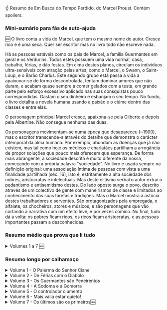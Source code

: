 ☝️ Resumo de Em Busca do Tempo Perdido, do Marcel Proust. Contém spoilers. 

### Mini-sumário para fãs de auto-ajuda

🆕 O livro conta a vida do Marcel, que tem o mesmo nome do autor. Cresce rico e é uma seca. Quer ser escritor mas no livro todo não escreve nada. 

Há as pessoas estáveis como os pais de Marcel, a família Guermantes em geral e os Verdurins. Todos estes possuem uma vida normal, casa, trabalho, férias, e dão festas. Em cima destes planos, circulam os indivíduos ultra-sensiveis com atração pelas artes, como o Marcel, o Swann, o Saint-Loup, e o Barão Charlus. Este segundo grupo está passa a vida a apaixonar-se de forma descontrolada, tentam dominar amores que não duram, e acabam quase sempre a comer gelados com a testa, em grande parte pelo esforço excessivo aplicado nas suas consquistas pouco correspondidas. Gastam o seu dinheiro e esbanjam o seu tempo. No fundo, o livro detalha a novela humana usando a paixão e o ciúme dentro das classes e entre elas. 

O personagem principal Marcel cresce, apaixona-se pela Gilberte e depois pela Albertine. Não consegue nenhuma das duas.

Os personagens movimentam-se numa época que desapareceu (~1900), mas o escritor transcende-a através do detalhe que demonstra o carácter intemporal da alma humana. Por exemplo, abundam as doenças que já não existem, mas tal como hoje os médicos e charlatães partilham a arrogância de propor soluções que pouco mais oferecem que esperança. De forma mais abrangente, a sociedade descrita é muito diferente da nossa, começando com a própria palavra "sociedade". No livro é usada sempre na definição original: uma associação íntima de pessoas com vista a uma finalidade partilhada (séc. 16), isto é, estritamente a alta sociedade dos nobres, aristocratas e intelectuais. Mas deste elitismo verbal o autor extrai o pedantismo e antisemitismo destes. Do lado oposto surge o povo, descrito através de um colectivo de gente com maneirismos de classe e limitados ao conhecimento das suas tarefas e tradições. Mas o Marcel mostra a astúcia destes trabalhadores e serventes. São protagonizados pela empregada, o alfaiate, os chocheiros, atores e músicos, e são personagens que vão cortando a narrativa com um efeito leve, e por vezes cómico. No final, tudo dá a volta: os pobres ficam ricos, os ricos ficam aristocratas, e as pessoas importantes passam a desconhecidas.


### Resumo médio que prova que li tudo

<details markdown=1><Summary>Volumes 1 a 7 🆕</Summary>
  
* No primeiro volume, o Marcel conta-nos que nasceu numa família de bem, naturalmente conservadora, no final do século 19. É um menino da mamã, está rodeado de velhos todos os dias, e há uma empregada teimosa que diz umas coisas com piada, a Françoise. E claro, o Marcel quer ser escritor. Há um conhecido da família, o Swann, que é um tipo super artístico mas que não faz puto, e que está casado com uma fulana que nunca aparece em lado nenhum porque ele tem vergonha dela. Esta Odette é rasca, mas ele gosta dela porque andou anos atrás dela até conseguir e quanto mais ela o ignorava mais ele a queria. Conheceu-a nos serões dos Verdurins, onde são habituais o médico Cottard e o académico Brichot. O Marcel apaixona-se por uma catraia, a Gilberte. No final do livro descobre que ela é, afinal, filha do Swann, e logo da Odette. A miúda segue a receita da mãe e põe-no na friend zone, e não lhe dá nem um beijo.
* No segundo volume, o Marcel está feito um jovem e um grande tono. As pessoas têm montes de criados, uns têm eletricidade em casa, e outros têm telefone. É amigo da Gilberte Swann, mas gosta mais da mãe dela e das suas roupas de casa de seda. Conhece vários cotas, como o escritor Bergotte e o diplomata Norpois, que é colega de trabalho do pai. O Marcel tem saúde fraca e vai de férias com a Avó para Balbec, junto ao mar. Lá em Balbec reúne-se com o amigo Bloch, judeu e maluco, cujo pai diz que a mulher do Swann, Odette, tinha sido prostituta. No Hotel, uma velha leva com um diabolo na cabeça [o brinquedo]. O Marcel conhece o pintor Elstir, que o apresenta à grupeta de miúdas populares nesta vila junto ao mar. Albertine é pobre, Andrée é rica. A Albertine diz-lhe que gosta dele, mas quando o Marcel tenta dar-lhe um beijo ela afasta-o. Ele fica sem beijo.
* No terceiro volume, a família do Marcel muda-se para Paris. Está obcecado pela madame De Guermantes, a vizinha influente que não lhe liga puto. Visita o amigo e militar Robert Saint-Loup, que é sobrinho dela, para ver se a introduz. Este está apaixonado por Rachel, que parece que é prostituta, uma Odette 2.0. O caso de espionagem do capitão Dreyfus rebenta na França, e opõe os que defendem um julgamento limpo e a inocência do militar, e os militaristas que não querem a honra do Exército atacada, para além de não gostarem de ele ser judeu. A avó do Marcel morre. O Marcel conhece mais um Guermantes, o Baron de Charlus, que inventa qualquer coisa para se ofender, para de seguida o levar a casa e lhe passar a mão na cara, como quem quer alguma coisa. O Marcel recebe um convite para uma exclusiva festa da Princesse de Guermantes, e enquanto processa a festa aparece o maluco do Swann que anuncia que está a morrer.
* No livro quatro, o Marcel descobre que de facto o Baron de Charlus queria mais qualquer coisa, pois está enrolado com o alfaiate do prédio do Marcel, o Jupien. Vai à mega festa do ano, onde começa a notar mais nos homosexuais da sociedade. O Swann aparece por lá, está com mau aspecto mas ainda não morreu. Aliás, a vida social dos Swanns está mais forte do que nunca, porque a Odette é a musa do escritor Bergotte e este está na moda. O Marcel volta a Balbec de férias, e enrola-se com a pobrinha Albertine. Começa a entrar em paranóia de ciúmes, e acha que ela está enrolada com outras moças e moços. Então sobe a parada e juntos dão passeios e vão às festas dos Verdurins, às vezes de comboio, às vezes de carro. O Barão de Charlus arranja um amante e perde-se de ciúmes por ele também, o violinista Morel. O Marcel quer estar por cima e não depender emocionalmente da Albertine, tenta agir relaxadamente mas mete o pé na poça e acaba ainda mais ciumento, e diz à mãe que quer casar com ela.
* No quinto livro, o Marcel consegue que a Albertine vá viver para sua casa em Paris. Controla-a, para ela estar sempre com ele, e ela não oferece grande resistência. Gasta muito dinheiro, o que chateia a mãe e a empregada. Ele próprio deixa-se capturar nesta mania, não vai a lado nenhum com medo de a Albertine ir ter com alguém. Entretanto o Barão de Charlus continua no seu rodopio, mantendo o alfaiate Jupien mas agora apostando tudo no favorito, o violinista Morel. A convivência entre o Marcel e a Albertine vai-lhe dando alguns detalhes da vida da Albertine, detalhes meio palermas do tipo "he said she said" mas que provam que ela de facto se relacionou bastante com umas lésbicas. O Marcel alista a Andreé para lhe contar o que a Albertine faz, mas rápido começa a suspeitar que se calhar elas andam é enroladas as duas. Numa festa dos Verdurins estes ficam com ciúmes do destaque do Charlus e põe o Morel contra ele. O Marcel está entediado, porque não consegue controlar a Albertine totalmente, nem por outro lado ela parece contente, pelo contrário ela própria parece estar a apanhar uma seca. Propõe que se separem e arrepende-se. Num dia acorda, e ela bazou.
* No sexto volume, o Marcel tenta que a Albertine volte para casa, mas não lhe quer pedir diretamente. A relação anda estranha, por causa do ciúme dele e a suspeita de ela ser lésbica. Tenta convencê-la que vai casar-se com a amiga Andrée a ver se a Albertine reage. Também pede ao amigo Saint-Loup que convença a tia dela que tem de se casar com o Marcel. Os planos parecem falhar. Enquanto agoniza, recebe notícias que a Albertine morreu numa queda de um cavalo. Recebe também duas cartas desta escritas antes do acidente. Na primeira ela diz-lhe que espera ele que seja muito feliz com a Andrée. Na segunda diz o contrário, que quer é casar com ele. O Marcel sofre imenso, e fica paranóico a tentar descobrir se ela gostava dele ou era lésbica. A amiga dela Andrée desmente, depois confirma parcialmente, depois confirma tudo. O Marcel desconfia, e conclui que provavelmente a Albertine gostava de mulheres mas também gostava muito dele. Vai para Veneza, onde um mal entendido o faz crer que a Albertine não morreu. Volta para Paris. A Gilberte casa com o seu grande amigo Saint-Loup, que já não liga nada à sua amizade. Este liga ainda menos à mulher, pois anda enrolado com o Morel, o ex namorado do seu próprio tio o Barão Charlus. Uma confusão. A Gilberte é multi-milionária, fruto de heranças. O Saint-Loup compra a sogra Odette com prendas, que assim mantém mulher dele calma. A Gilberte consola-se a conversar com o Marcel. Num passeio, confessa-lhe que tinha gostado dele, e que não percebia porque ele não lhe ligava nada. "Falha de comunicação" é a pior desculpa nas empresas de 2024 e nas relações de 1900.
* 🆕 O último livro começa com o Marcel amigo da Gilberte, a dar passeios com ela. O Saint-Loup já não é grande amigo dele. Veio a 1a guerra mundial. O Marcel é débil e não se junta. O Saint-Loup alista-se secretamente. O Bloch tenta não ser aceite com a desculpa que vê mal, mas é alistado na mesma. A Gilberte sai de Paris com a filha, e manda uma carta ao Marcel onde diz que os alemães que ocuparam a sua casa até são simpáticos. O Saint-Loup falha-lhe a descrever a guerra e estratégias. Um dia o Marcel dá uma volta pela cidade à noite. Acaba num motel para homens gerido pelo alfaiate Jupien, onde descobre o barão de Charlus em modo masoquista, já que paga a homens para lhe baterem. O Saint-Loup morre na guerra a proteger a retirada do seu batalhão e o Marcel fica numa nova depressão. A guerra acaba. O Marcel vai a uma festa na nova casa do Prince de Guermantes e da Madame de Guermantes. A caminho encontra o Charlus, velho e a recuperar de uma apoplexia (enfarte ou AVC), e a ser cuidado pelo Jupien. Na festa está lá a Odette, ainda bonita, mas sem grande interesse. Está lá o Bloch que é um escritor reputado. A Madame Verdurin tornou-se a Princess de Guermantes ao casar com o príncipe viúvo. A Rachel, que era uma meretriz, agora é uma actriz conhecida e amiga da Madame de Guermantes. Está lá a Gilberte e a filha de 16 anos. No final o Marcel nota que os ricos se tornam-se aristocratas, os pobres tornam-se ricos, e as famílias renovam-se eternamente. Decide-se finalmente escrever um livro sobre pessoas.
 
</details>

### Resumo longo por calhamaço

<details markdown=1><summary>Volume 1 - O Palerma do Senhor Cisne</summary>

Nota: Nas traduções este livro chama-se "Do Lado de Swann" (PT), ou "Swann's Way" (EN).

Então o narrador é o Marcel, um miúdo que partilha o nome com o autor do livro. O Marcel começa este épico a contar o seu trauma de criança em que era filho único e passava a vida rodeado de velhos, com os pais conservadores, a tia maluca e a empregada. E conta ao longo destas páginas a história dos tempos que passou na casa de férias da família em Combray, França. Aí, o o puto Marcel alonga-se a descrever a vila e as casas e os campos, e o sol, e o vento, e o mar, bem como os vários convidados que eram a norma às refeições, e claro as próprias refeições. Estas longas descrições mostram que a vida era uma seca antes da internet e dos inter-rails, tanto para os personagens adultos, as crianças, e os leitores deste romance do início do séc. XX.

O complexo de Édipo sobressai desde o início, e mostra que a personagem principal, o narrador, Marcel, é um tipo meio apalermado como todas as pessoas sensíveis, e que tem uma dependência irracional da sua mãe. Parece que nasceu em 2020, mas ao contrário das dependências modernas, a mãe não lhe liga puto. Esta vê o filho pela lente das regras de educação clássica, com horas e maneiras de falar e companhias, e pobre do miúdo que só queria um beijo de boa noite. Aliás o Marcel não podia ser outra coisa senão um esquisitóide, nascido numa família assim, filho único, e rodeado de velhos pretensiosos e que notoriamente tinham muito pouco trabalho nas mãos.

O menino tinha tanta sensibilidade e poder de observação, que queria ser escritor. E por isso, grande parte do livro é uma charopada de igrejas, riachos, jardins, comboios, ruas de Paris, coches, cavalos e empregados e casas e cortinas e roupas e chapéus e comidas.

Em cima deste passeio sobre a França de 1900, e depois de uma longa introdução, o livro foca-se num Charles Swann, que durante uns tempos frequentou os almoços e jantares da família. Ele ia sozinho aos eventos, nunca levava a mulher. O livro embala então numa história retrospectiva de mais de duzentas páginas sobre a vida do tal Swann, começando quando ele já era um adulto. Também era um tipo sensível como o narrador, e estava a par do que era moderno e moda na altura, intelectualmente e com as suas roupas. Este Swann também não fazia puto, procrastinava em cima de umas coisas de artes, e conhecia toda a gente, até príncipes. Ora o senhor Swann tinha tido uma relação platónica com uma Odette, que também aparecia em eventos sociais comuns, uma fulana banal. Ela gostava imenso do status do Swann, e ao longo da história ele vai-se afeiçoando a ela mas nunca se faz ao bife, simultaneamente cavalheiro e altivo, e só às vezes tenta dar-lhe uns apertões no vestido, tipo puto de 16 anos. Ela deixa, e ele fica ali a bater na mesma tecla, com declarações e joguinhos pirosos, mas ela rapidamente se farta desta brincadeira ridícula, e começa a ignora-lo. É neste momento que o coração do Swann se estatela, e passamos imensas páginas a ver que quanto mais ela o ignora, mais ele gosta dela. Aliás, ele gosta e *gasta*, porque se percebe que lhe banca muita coisa. Então, à medida que vai perdendo a cabeça vamos percebendo que alguns amigos dele o vão tentando chamar à razão. Dizem-lhe que ela é isto e aquilo, que é vista na companhia de outros gajos, e ele vai constatando que sim, que ela tem outras relações de amizade, e que ela gosta imenso da atenção dos homens e que agora já não é a dele que procura, mas ele não liga a isso, aliás fica até mais picado. Isto perdura no tempo, e mesmo com ela a envelhecer, a encoirar, ele não perde interesse.

Vai atrás dela e faz uma coisa que funciona super bem que é pressioná-la (NOT). Pede-lhe coisas, insulta-a, vai atrás dela.

Até que chega ao ponto do clímax em que alguém lhe manda uma carta anónima a insinuar que ela já dormiu com não sei quantos e até uma ou outra mulher.

Isto reduz a imagem da pureza dela, mas não aniquila o encanto. O Swann, ainda enfeitiçado, confronta-a e ela lá diz sim, sim, já fiz isso tudo, “umas duas ou três vezes”, uma admissão da estatística sobre números pequenos que deve ser frase mais bem escolhida no livro. E lá se vai a paixão tremenda, e ele passa a racionalizar muito a Odette. Mas perdura uma atração por ela, até porque ele é um tipo pragmático e essas coisas da reputação e tal são meio vagas. Pois, porque ele é de uma classe média endinheirada, fruto de investimentos de família, coisa que não lhes dá direito ao respeito máximo do pai e avô do Marcel (o narrador), pai aliás que também deixa claro que a família Swann é judia.

Depois do arquétipo do gajo que leva uma tampa de uma miúda, o narrador Marcel lá volta à sua própria vida de miúdo, pois ele ao crescer também se tinha apaixonado por uma miúda nos Campos Elísios em Paris, com quem brincava, a Gilberte. Ele conta como foi caindo de beicinho. Felizmente esta relação é mais rápida em número de páginas.

Mas depois há uma surpresa no livro, …, esta miúda é filha do tal Swann! Tcha-nan!! E o miúdo lá fica embasbacado, afinal o Swann é que é, até porque é o pai desta brasa. Umas curtas páginas mais adiante, nova surpresa (NOT), a mãe da miúda é a Odette, aquela que o senhor Swann andava atrás, aquela que tinha a má vida e que ignorava o Swann, mas que agora está transformada na senhora Swann.

Afinal parece que o burro Swann lá se decidiu, e ignorou toda a história dela, e a Odette lá quebrou e o deixou de o afastar, e casaram-se e têm uma filha.

O puto Marcel vai tentando estabelecer contato emocional com a Gilberte, e tentar de alguma forma tornar Swann num tópico de conversa, mas nem a miúda nem os seus próprios pais parecem muito interessados na sua paixoneta. Por um lado, os seus pais não querem muito saber do Swann, que apesar de ser um tipo interessante e bem conectado não é de uma casta perfeita imune a mexericos, ainda para mais tendo casado com a tal Odette, esta sem nenhuma casta. Já a miúda aplica a mesma estratégia ao narrador que a sua mãe Odette aplicou ao seu pai, ou seja caga de alto nele, tornando claro que qualquer festinha com os outros amigos é tão boa ou melhor que brincar com ele.

O livro acaba com o narrador frustrado, sem direito sequer a um apalpão, coisa que até o Swann teve direito enquanto a sua amada Odette se passeava com outros. #Sad.
  
</details>

<details markdown=1><summary>Volume 2 - De Férias com o Diabolo</summary>

Nota: O nome correto das traduções é "À sombra das raparigas em flor" (PT), ou "In the Shadow of Young Girls in Flower" (EN) ou "Within a Budding Grove" (EN).

O segundo volume começa na sequência do primeiro, e conhecemos o Marcel a amadurecer como um jovem, sem nunca deixar de ser um tono monumental. (Este é o resumo, podem saltar para o próximo livro.)

Não se percebe bem a idade dele, mas sabemos que o Marcel é amigo da Gilberte, e passa imenso tempo em casa dela, que é a casa dos Swann. Numa dessas festas conhece Bergotte, um escritor super conhecido e que ele passa a idolatrar. A sua família acha que o contato com pessoas artísticas o vai ajudar a ser um bom escritor. O Marcel desconfia, acha o Bergotte um génio mas lá em casa dos Swanns só dá conversa, e ele não parece estar a evoluir a escrita. Mais, a miúda Gilberte ora se aproxima, ora se afasta, e o puto começa a fartar-se. Vira a atenção para a mãe dela e as suas roupas de casa de seda, e dá-lhe flores e ignora a filha.

Um colega do trabalho do pai do Marcel, o Norpois, diz aos pais do Marcel que o Bergotte não é grande escritor, mas por outro lado diz-lhe que o Marcel até escreve qualquer coisa.

As pessoas têm sobretudo criados. Há uns personagens que já meteram eletricidade em casa, e outras têm telefone. O Marcel tem saúde fraca.

Num verão o jovem vai para Balbec com a avó, junto ao mar. Na viagem, o Marcel convence a avó a pagar-lhe álcool e ele apanha uma farda descomunal no comboio.

Lá em Balbec, reúne-se com o amigo Bloch, judeu e maluco, cujo pai diz que conheceu a mulher do Swann em primeira mão como prostituta.

O Marcel conhece também um pintor reputado, Elstir. O Elstir é obcecado pela mulher, que parece ao Marcel bastante normal. O Elstir apresenta-o à grupeta de miúdas populares nesta vila junto ao mar. Albertine é pobre, Andrée é rica, e há outras. A Albertine diz-lhe que gosta dele, mas quando o Marcel tenta dar-lhe um beijo ela afasta-o. Ele fica na boa, e acaba meio apaixonado pelo grupo todo.

Mesmo antes do fim, uma velha leva com um diabolo na cabeça [1]. Fim do segundo livro.

[1]. Sim, tive de repetir a passagem do livro umas 3x. Um diabolo? Fui à net e confirmei que o “diabolo” mencionado no livro é o mesmo brinquedo que esteve na moda durante os anos 90, só que agora sei que já era popular em 1900.

</details>

<details markdown=1><summary>Volume 3 - Os Guermantes são Peneirentos</summary>

Nota: O nome real do livro é "O caminho de Guermantes" (PT), ou "The Guermantes Way" (EN).

No terceiro volume a a família do Marcel muda-se para Paris. Agora moram num prédio. O Marcel nota que os criados copiam as expressões e os protestos que os criados dos vizinhos dirigem aos patrões.

São vizinhos dos influentes Guermantes. O Marcel anda meio obcecado pela madame de Guermantes, a vizinha que não lhe liga puto. O jovem decide visitar um amigo que vive encostado ao quartel do serviço militar, o Robert Saint-Loup, que é sobrinho dela, para lhe pedir uma introdução sob uma desculpa esfarrapada, e depois uma um bocado melhor. O amigo Robert está por sua vez caído por uma fulana de reputação duvidosa, Rachel, uma Odette 2.0 que o maltrata enquanto ele anda atrás dela a dar-lhe jóias caríssimas de 30 mil francos. Aliás, esta Rachel é a mesma que o louco Bloch tinha apresentado ao Marcel numa dessas casas da especialidade, e que cobrava nada, por tudo.

O caso Dreyfus rebenta na França, e divide o país e várias famílias, e o Marcel mais ou menos incompatibiliza-se com o pai.

Nota bibliográfica: o caso Dreyfus aconteceu entre 1894 e 1906, quando o capitão de 35 anos Dreyfus foi acusado e julgado culpado de traição e passar segredos à Alemanha. A familia combateu a acusação, e descobriu-se que o caso tinha sido martelado, com provas forjadas, e falta de procedimentos legais. No meio disto, descobre-se um verdadeiro culpado, mas o exército ignora esses dados e forja um segundo julgamento para ilibar o verdadeiro autor, que acaba por fugir para Inglaterra, onde mais tarde assume a sua culpa. O caso opôs os Dreyfusards, e os anti-Dreyfusards. Os primeiros eram republicanos, para quem a defesa da justiça era elementar. Os segundos eram militaristas, nacionalistas, ou seja não queriam que a honra do Estado fosse atacada, e tinham diferentes graus de anti-semitismo. Porque Dreyfus era judeu. O caso dividiu a França. Foi neste caso que surgiu o famoso artigo “J’Accuse!”. Foi também na sequência das divisões que o caso causou que o termo “intelectual” se popularizou em França e Inglaterra, sendo usado para designar (negativamente) os homens letrados, que ao início suportavam todos o Dreyfus.

A avó do Marcel fica doente. Três médicos diferentes tentam curas avançadas, como dar-lhe leite. E ela morre.

Os Guermantes do livro são afinal duas sub-famílias, com distinções nos seus títulos, soberba, arte, relações e dinheiro. As distinções parecem importantes para eles, e para o autor que lhes dedica umas 200 páginas, mas passam rápido. O que interessa é que o Marcel é convidado para um evento onde a madame Guermantes está a dizer coisas venenosas sobre metade da França e um décimo da aristocracia europeia. Pouco depois, o Baron de Charlus, que também é Guermantes (!) acusa o Marcel de deitar veneno sobre ele. Faz uma cena, diz que o odeia e tal, mas depois vai levá-lo a casa e passa-lhe a mão na cara e fica a forte impressão que o velho queria mais qualquer coisa.

No fim, o Marcel recebe um convite para uma festa da Princesse de Guermantes, e enquanto vai perguntar se o convite é verdadeiro à madame Guermantes e ao marido, aparece o maluco do Swann que anuncia que vai morrer em breve. O casal ignora o Marcel e a doença fatal do Swann: só faltam 10 minutos para irem a um evento, e têm mesmo de ir.
  
</details>

<details markdown=1><summary>Volume 4 - A Sodoma e a Gomorra</summary>

Nota: O nome real do livro é esse mesmo, "Sodoma e Gomorra" (PT), ou "Sodom and Gomorrah" (EN).

O quarto livro começa com o Marcel no pátio do prédio. Lá, apanha o alfaiate Jupien e o Barão Charlus enrolados, primeiro num canto do pátio, e depois na loja do primeiro.

Vai à festa da Princesse de Guermantes que suportamente tem uma fonte incrível no jardim. Na festa começa a notar nos vários os homossexuais, que na época se chamavam “invertidos”, e a comentar sobre a sua vida, coisa que perdura por todo o livro.

O Swann é escoltado da festa pelo Prince de Guermantes, e toda a gente fica chocada. O Swann depois explica ao Marcel que saiu da festa por ser um Dreyfusard, mas (surpresa) que não é por o Prince ser contra isso. Pelo contrário, ele confessara-lhe que um general lhe disse que o processo de condenação de Dreyfus estava cheio de ilegalidades, o que converta o general e depois o próprio Prince, mas que às vezes tinha de manter as aparências.

A casa de Guermantes perde algum valor social, e a dos Swann ganha. Metade é porque a Odette agora é a musa do escritor Bergotte, que volta a estar na moda, e metade é porque a filha Gilberte herda de um tio do Swann muitos milhões de francos.

A aristocracia vai sendo penetrada a pouco e pouco pela classe média e burguesia, sob a forma de visitas técnicas de médicos e artistas, ou de casamentos com industriais.

Marcel volta para Balbec. Pensa bastante na avó, mas passa dos dias no jogo do gato e do rato com a Albertine, a amiga pobre do grupo que tinha conhecido na primeira visita à pequena vila no mar. Ela deixa claro que tem outros planos. O Marcel inventa que afinal gosta é da amiga rica dela, a Andrée. A Albertine entende e fica super feliz por eles e portanto atira-se ao Marcel e começam a andar enrolados.

No hotel, a interação entre duas jovens e entre uma moça e a Albertine fazem-no suspeitar que ela é lésbica, ou pelo menos bissexual.

O Marcel aluga um carro para dar passeios com a moça. Descobrem que num automóvel as distâncias parecem mais curtas, e podem visitar duas ou três vilas numa tarde. A mãe e a empregada Françoise ficam chocados com o dinheiro que ele gasta com a Albertine.

Passa um avião, coisa raríssima no início do século, e ele emociona-se.

O velho do Barão de Charlus anda metido com um violinista de origens humildes, o Morel. Tenta controlá-lo como pode, incluindo inventar um duelo no qual tem de participar para salvar a honra do Morel, para que este se sinta obrigado a ficar com ele. Funciona.

O casal Marcel e Albertine assumem-se como primos e integram o grupo exclusivo que participa nos eventos obrigatórios de férias dos Verdurins, onde estão engrandecidos o médico Cottard e o académico Brichot, e o Barão Charlus e agora Morel, estes que também acham que são um casal secreto.

O Marcel começa a fartar-se da Albertine, a vida está uma seca, e dá uma boa notícia à mãe quando lhe diz que vai cancelar a relação.

Diz à Albertine que tem outros planos, que está a estupidificar, e inventa que quer mudar de ares e ouvir música de um tal Vinteuil. A Gilberte compreende, e diz-lhe até que o pode ajudar, porque conhece a filha do compositor. Aí o Marcel fica em pânico, porque sabe que a filha do compositor é lésbica, e explode o ciúme por esta inclinação da Albertine. Inventa que tinha um noivado que quebrou e que só a amizade colorida da Albertine o mantém, e pede-lhe que vá com ele para Paris.

A mãe acorda estremunhada e ele diz-lhe quer casar com a Albertine.

Frases fixes
- _O verdadeiro prazer é aquele pelo qual se abandonam os outros prazeres._
- _A doença é o médico que mais escutamos. Fazemos promessas a gentilezas e conhecimento. À dor, obedecemos._
- _Certas pessoas com inclinação para a obesidade não comem praticamente nada e passam os dias a fazer exercício, sem deixarem de engordar visivelmente._

</details>

<details markdown=1><summary>Volume 5 - O controlador ciumento </summary>

Nota: O nome real deste volume é mesmo "The Prisoner" (EN) ou "The Captive" (EN) ou "A prisioneira" (PT).

Apesar de o Marcel ter dito à mãe que queria casar com a Albertine, não leva essa avante. Mas arranja maneira de a Albertine ter de se mudar para casa dele em Paris, para ficarem amigos e tudo o mais. Vivem em quartos separados mas acabam sempre nos marmelos à noite. A mãe do Marcel desaprova, mas não diz nada. A empregada Françoise desaprova muito vocalmente.

Percebe-se de raspão que o Marcel e os seus amigos todos já tem mais de 20 anos.

No pátio do prédio, o Baron de Charlus continua a visitar o alfaiate Jupien e o violinista Morel, e ajuda a vida destes com dinheiro e favores, e manda também umas rasteiras a cada um para que não saiam do seu controlo. O Barão gosta mais do Morel, porque toca muito bem. Mas é doido, como se vê pela atração que tem pela ideia de engravidar uma mulher e fugir, só pela piada.

A Albertine é visitada pela amiga Andreé no seu quarto. Quando se cruzam, Marcel pergunta à Andreé se a sua amiga se porta bem, se ela não se mete com outras. A Andreé diz “claro que não”, ou seja, fica claro que elas as duas às vezes dormem juntas. Pelo menos, o Marcel suspeita disso. 

O Marcel vai conseguindo o controlo que quer sendo generoso e atencioso, e ao mesmo tempo inferniza os planos da moça de uma forma ligeira mas tinhosa. Ora vai acompanha-la a sítios onde ela queria ir sozinha, ora sugere um plano melhor, ou outra coisa qualquer. Ele de qualquer forma também continua a ter umas amigas, mas se alguém delas tem ciúmes dele, não lho demonstra. 

O Swann morreu. 
 O Marcel quer muito ir a Veneza, fala disso várias vezes. Mas nunca não vai, fica atracado à Albertine com medo que alguém desperte nela o demónio lascivo que ele cada vez mais supõe que habita nela. Como vivem juntos, as suas conversas casuais e com as pessoas ao seu redor vão-lhe dando para colecionar partes da história dela. Quantos mais factos ele tem, mais contradições encontra em coisas provavelmente irrelevantes, mas vai ficando mais obcecado, como um tarado.

Ao longo do livro atribui muitas vezes a doença neurastenia aos seus personagens.

Nota: A julgar pelo inglês, pronuncia-se neurasténia. É uma semi-doença que saiu do vocabulário médico moderno e que servia para explicar a fraqueza que vem de um sistema nervoso cansado, uma exaustão física e psicológica que traz irritabilidade de humor depressivo. (Parece bastante atual por acaso). Faz lembrar a apoplexia que o Eça de Queiroz usa nos Maias para descrever 50% das mortes, doença que englobava as mortes repentinas que vão do AVC ao enfarte.

Vão a um concerto em casa dos Verdurins, onde o Morel toca. A banda de músicos era uma sonata do Vinteuil que dura uns bons 30 minutos de descrições. Lá, a madame Vinteuil fica chateada que o Charlus é o centro das atenções, ao introduzir o Morel e a arte e tudo o mais, e verte um veneno hábil aos ouvidos do Morel para o pôr contra o Barão de Charlus. Este estava no quarto ao lado, e quando entra nota que algo está errado e sente que é ele. Sem saber de onde veio a afronta, vai-se embora. Nunca mais volta a essas festas. 

Dez minutos depois, os Verdurins são super generosos com outra pessoa. Isto deixa o puto Marcel confuso. Afinal as pessoas fazem bem e mal.

Vão ao mercado ao ar livre no Trocadéro. No 5º livro o enredo é mais sobre as personagens, e mesmo assim o enredo não evolui muito, é super lento, mas há menos descrições de lugares e coisas. 

O Marcel não diz aos amigos que a miúda está lá a viver, continua um creep. Continua a descobrir por conversas com os amigos velhos que ela ora esteve aqui ora ali, e ele reconstrói que no fundo a Albertine gostava era de tudo. Tendo nascido pobre, habituou-se a ser convidada em casa dos ricos, a não dizer que não e a não expressar grandes vontades. Esta forma calma permite-lhe dizer que sim quando alguém a puxa, enquanto os amigos Marcel e Andrée se desdobram para estar com ela. Nota-se que ela tem gostos, e vai aprendendo do Marcel e outros história, arquitetura, moda, e que aprecia isso no Marcel e restantes. 

O Marcel começa a aperceber-se que está a abdicar de muito, e não está assim tão feliz, que isto tudo pode não valer a pena. Até porque a Albertine não parece feliz, o que o deixa ainda mais ansioso. Fala com ela, diz que devem separar-se e ficar amigos. Ela lamenta, mas diz OK. Este OK é suficiente para o fazer voltar atrás, e no dia seguinte quer de novo separar-se, e volta atrás de novo.

O Marcel compra-lhe um vestido longo do alfaiate-modista Fortuny. Não consegui perceber se veste como Chanel ou como Dolce & Gabbana. 

Um dia acorda de manhã e a empregada diz-lhe que a Albertine se foi embora.


Frases
- O sono é divino, mas de maneira nenhuma estável. O menor choque torna-o volátil. O sono é amigo do hábito, é mantido noite após noite no seu lugar pelo hábito, mais constante que si próprio, protegido de qualquer distúrbio possível. Mas se for perturbado, se não for subjugado, derrete como um vapor. É como a juventude e o amor, que nunca mais se recuperam.
- Saltando de uma suposição para outra, o Barão nunca chegou à verdade, que era que o ataque não tinha vindo do Morel. Ele podia ter descoberto isso perguntando-lhe numa conversa de minutos, mas ele sentiu que isso iria magoar a sua dignidade, e seria contra o interesse do seu amor. Tinha sido insultado, estava à espera de uma explicação. Invariavelmente, existe nestes assuntos uma ideia que pode clarificar um mal entendido, mas que está associada a outra ideia que por qualquer razão nos previne de ter essa conversa. 
- Se o seu desejo ou bolso estiver envolvido, até a pessoa mais estúpida pode nessa situação emergir da nulidade da sua vida estúpida e adaptar-se ao funcionamento da máquina mais complexa.


</details>

<details markdown=1><summary>Volume 6 - Mais valia estar quieto!</summary>

Nota: O nome real deste volume é "The Fugitive" (EN).

Depois de o Marcel a controlar durante imenso tempo, a Albertine sai de casa dele em Paris e deixa-lhe uma carta onde diz que quer que fiquem amigos, e que está a sofrer com a separação, e por isso fugiu. O Marcel sabe que a relação ia dar mal, e sabe também que os prazeres que a Albertine lhe dá são piores do que ele consegue arranjar com muitas outras. 

Como a relação está frouxa e ela fugiu, o Marcel decide de novo que tem é de casar com ela, como o Swann fez com a Odette. Mas em vez de lhe dizer isso, retoma a troca de cartas com ela. Diz-lhe que não quer que ela volte, que pensa casar com a amiga Andrée, sempre com o desejo que a Albertine fique com ciúme e queira voltar e queira casar com ele.

Ela não cai no truque, ou não percebe. Numa última tentativa, o creep do Marcel manda o amigo Saint-Loup ir a casa da tia dela, a Madame Bontemps, para que esta convença a Albertine a voltar, mas a missão falha. A Albertine diz-lhe que basta que o Marcel peça, que ela volta. 

Enquanto ele agoniza sobre os prós e contras, recebe 3 novidades.

A primeira é um relato da madame Bontemps que diz que a Albertine caiu do cavalo e morreu. 

Fica em choque.

As outras são da Albertine, que devem ter sido escritas mesmo antes do acidente. Uma que diz que ela ficaria contente se o Marcel ficasse com a amiga Andrée. A última diz que afinal está desesperada para voltar, que gosta é dele, e pergunta se pode voltar!

A-há! Ganhou! Mas a miúda está morta, por isso afinal perdeu.

O Marcel fica mais perseguido ainda. Será que ela tinha gostado mesmo dele? Será que ela era lésbica? Essas, parece, eram as grandes perguntas da vida em 1900.

Para resolver as dúvidas, primeiro contrata um funcionário do hotel de Balbec, Aimé, para ir descobrir se ela tinha de facto andado pela terriola com outras. Primeiro diz que não sabe, que não ouviu muito, só uns zunzuns, mas depois escreve-lhe a dizer que sim, que a Albertine não só se enrolava com umas amigas nos banhos, como também aliciava outras, até mais jovens. Isto convence o Marcel. Mas depois desconvence-se. E se o funcionário Aimé lhe disso isto para valer o dinheiro? E de qualquer forma ela podia gostar de se enrolar com umas miúdas e gostar dele ao mesmo tempo. 

Então fala com a Andrée. Ela não está super perturbada com a melhor amiga ter morrido. Já passou. Quando o Marcel tenta confirmar a homossexualidade entre as duas, a Andrée confirma com grande naturalidade que ela sim já tinha feito isso montes de vezes, mas nunca com a amiga! Finalmente o Marcel pode descansar. 

Mas não, um stalker nunca fica satisfeito. A sua cabeça anda à roda deste problema.

O tempo vai passando e ele vai olhando para a Albertine de forma mais pacífica. Tanto faz o que ela era ou não. Tinham boas conversas e ela era meiga e ainda se divertiam, bem bom. Fica mais em paz, só que também começa a entrar em misticismos e obscurantismo, há uma breve comunicação com o além onde até a avó dele aparece com o queixo partido (!?).

A Odette entretanto é uma viúva moderadamente rica, e depois da morte do Swann casa com o Forcheville, um aristocrata falido que supostamente lhe dará algum status. Um tio do Swann também morre e a Gilberte, filha do Swann e da Odette, herda uma fortuna incalculável. Faz parte da alta sociedade, e é recebida pelos Guermantes.

O Marcel finalmente publica alguma coisa, um artigo no Le Figaro.

A Andrée visita-o e confessa afinal que todas as suspeitas eram verdadeiras, sim elas estavam de facto enroladas. Mais, a Albertine também gostava do Marcel e se calhar tinha medo dele e provavelmente queria casar com ele. Diz-lhe também que a Albertine andava a entreter outro tipo para talvez casar com ele, como plano para o caso de o Marcel não querer avançar. Afinal as justificações para as aproximações e distanciamentos eram simples. As pessoas são lixadas. 

O pintor Elstir, de Balbec, torna-se cobiçado e famoso. Uma das pinturas dele mostra jovens a brincarem perto da água, empurrando-se. O autor pensa se seriam a Albertine e as amigas a aliciarem-se?

O Marcel vai finalmente passear para Veneza, o único sonho constante na sua vida toda. Vai com a mãe. 

Nessa viagem recebe no hotel a mensagem transmitida de um telegrama de Albertine, super mal traduzido porque no Hotel não percebem nada. Afinal está viva!? Mas o Marcel não liga muito, seria mau ela estar viva, já não tem grandes sentimentos. 

O livro abusa da palavra “azure”. Nada é azul, "blue" ou "bleu". Para o Marcel, tudo é azure.

Quando regressa a Paris, o Marcel ouve dizer que o amigo Saint-Loup vai casar com a filha do Swann, a Gilberte, que agora é milionária. Faz sentido, os aristocratas estão todos falidos.

O Marcel volta a ser amigo da Gilberte de novo. Visita-a, e falam, sem grande fricção porque já não há vestígio de amor. O Saint-Loup não liga puto ao antigo amigo Marcel, de quem gostava imenso. Só quer que ele faça companhia à sua mulher. Apesar de casado com a Gilberte, o Saint-Loup arranja amantes, e isso destabiliza o casamento. Só que apesar de andar sempre rodeado de mulheres, em vez de ter uma amante, ele é amante do Morel, o violinista que é o ex do seu tio o Barão Charlus. 

O Marcel apercebe-se que as notícias que tinha recebido em Veneza afinal eram da Gilberte e não da Albertine, que está morta claro. Isto não causa qualquer espécie de sentimento.

A Gilberte é em geral uma fonas, mas nada que não se resolva. O Saint-Loup oferece prendas à sogra Odette com o dinheiro da mulher, pois a sogra agora já não tem muito dinheiro, e perdeu o segundo marido também. Como troca, a sogrinha defende o Saint-Loup quando ele vai de férias com o "amigo", e diz à filha que seja generosa e tranquila com o marido, e assim o dinheiro circula. O Saint-Loup também mantém o tio Charlus às escondidas.

Chegado ao final do 6º livro, percebe-se que o Marcel era frágil. Provavelmente também hibernava como os animais, pois quase só existe a primavera e o verão. Os seis primeiros volumes têm pouca chuva, neve, e inverno. A luz, os passeios, as viagens, o sol, os banhos de mar e as tiranias e falhanços do amor são o que o fizeram crescer. 

O Saint-Loup deixa a mulher mais uma vez sozinha para ir ter com o namorado. Enquanto dão um passeio, a Gilberte confessa ao Marcel que tinha gostado dele mas que ele não lhe tinha ligado puto. 
</details>

<details markdown=1><summary>Volume 7 - Os últimos são os primeiros🆕</summary>

Nota: O nome real deste volume é " Time regained" (EN).


O Marcel e a Gilberte continuam amigos, e passeiam por Combray. O marido dela, Saint-Loup, já não é grande amigo do autor. Continua a procurar homens, e quando é apanhado em viagens “com amigos” faz umas decarações de amor completamente absurdas à Gilberte a ver se ela não se passa.

O autor abandonou a ideia de ser escritor, acha que não tem talento. 

Veio a guerra 1a guerra mundial. O Marcel é débil e não se junta. Sofre de saúde fraca, sem explicar qualquer detalhe médico, o que significa que é daqueles que apanha uns resfriados, tem dores de cabeça, sofre de cólicas, é hipocondríaco e é um mariquinhas. O Saint-Loup não vai ao quartel porque afirma publicamente que não tem interesse em morrer, mas secretamente tenta na mesma alistar-se porque é um patriota. O Bloch tenta não ser aceite com a desculpa que vê mal, mas é alistado na mesma. O Barão de Charlus e o Morel já não falam há muito. Ambos seguiram em frente. A Gilberte sai de Paris com a filha, e manda uma carta ao Marcel onde diz que os alemães lá alojados até são simpáticos. O Saint-Loup falha-lhe a descrever a guerra e estratégias. 

2 anos depois do início da guerra em 1916 ela ainda mantém a casa dela, tolerando os alemães. Os franceses passam o tempo em previsões de vitórias que não se materializam, sem perder a convicção que vão ganhar. Os alemães pelo contrário arriscam uma fome que aniquila a sua capacidade naturalmente superior. Os raides se aviões são constantes mas as descrições são muito pouco destrutivos para a nossa experiência moderna de leitor e consumidor de guerra. 

O Marcel dá uma volta pela cidade escura, onde tudo está fechado ou semi-fechado para dificultar ataques aéreos. Vê um militar de aparência desconhecida a sair de um hotel manhoso. Segue-o. Lá em cima, descobre um quarto onde o barão de Charlus paga a homens para o atarem com correntes e para lhe baterem. À saída cruza-se com o Jupien, o alfaiate, que gere o Hotel todo contente. Encontra também uma condecoração no meio do chão. 

O Saint-Loup morre na guerra a proteger a retirada do seu batalhão e o Marcel fica numa nova depressão. A empregada dá-lhe a notícia dizendo que ainda há uns dias tinha lá estado em casa à procura de uma medalha.. Implicando que o Saint-Loupe provavelmente também gostava de uma espancamentos sado-maso. Entretanto o Morel deserta e quando é apanhado chiba-se todo e culpa o Charlus e as suas perversões, e este é preso. Ambos são libertados, e o Morel até ganha uma medalha e fica um tipo respeitável na sociedade.

A guerra acaba, os velhos ricos fingem-se de pobres para não pagar impostos, e os novos ricos compram diamantes para evitar as oscilações das obrigações regulares.

O Marcel vai a uma festa na nova casa do Prince de Guermantes e da Madame de Guermantes. A caminho encontra o Charlus, velho e a recuperar de uma apoplexia (enfarte ou AVC), e a ser cuidado pelo Jupien. Na festa o Marcel é transportado para as suas memórias por qualquer coisa: a entrada, um degrau, um guardanapo. Estas impressões são agradáveis sobretudo para o autor, para o leitor duram 150 páginas mais coisa menos coisa. Ele passa pela razão de ser dos escritores e da arte e da vida. Na sua grande volta menciona até “Board Meetings”, assim garantindo que as mais de 4000 páginas da obra servem para tocar tudo o que se passa no mundo. “Board Meetings ✔️” terá riscado o Proust. Menciona comer madalenas com chá umas seis vezes. Na festa está lá a Odette, ainda bonita, mas sem grande interesse. Está lá o Bloch que é um escritor reputado, mas ainda cheio de manhas. A Madame Verdurin tornou-se a Princess de Guermantes ao casar com o príncipe viúvo. A Andreé e o marido são muito amigos da Gilberte. A Rachel, que era uma meretriz, agora é uma actriz conhecida e amiga da Madame de Guermantes. E assim pessoas ricas tornam-se aristocratas, pobres tornam-se ricos, e as famílias renovam-se.

A Gilberte apresenta-lhe a filha de 16 anos, que bonita. Faz-lo lembrar-se da sua juventude.

No final, o Marcel reflete sobre o que viveu e viu, e decide-se a finalmente escrever um livro, sobre pessoas. A empregada Françoise fica ao lado dele.


Quotes
- The most stupid people demonstrate through their gestures their remarks and the feelings they involuntarily express laws of which they are unaware but which artist detects in them when they are not on their guard. This sort of observation causas a vulgar person to think that the writer is spiteful. He is wrong to think this, because the artist sees a lovely general truth in an instance of ridiculous behavior. He no more holds it against the person being observed than a surgeon would look down on a person being affected by a fairly common problem of the circulation. He is therefore the last person to make fun of ridiculous characters. Unfortunately, he is more unhappy than spiteful when his own passions are concerned. Though he is just as aware that they are generally felt, he finds it more difficult to free himself from the personal sufferings they cause. Of course, when some insolent character insults us, we would have rather had him praise us. What would we not give for things to be different. Especially when a woman who we really love betrays us. If they had been though, the resentment we feel when insulted and the pain we feel when abandoned would have been territories we would never have known
- A book is a huge cemetery in which on the majority of the tombs the names are effaced and can no longer be read.

</details>
